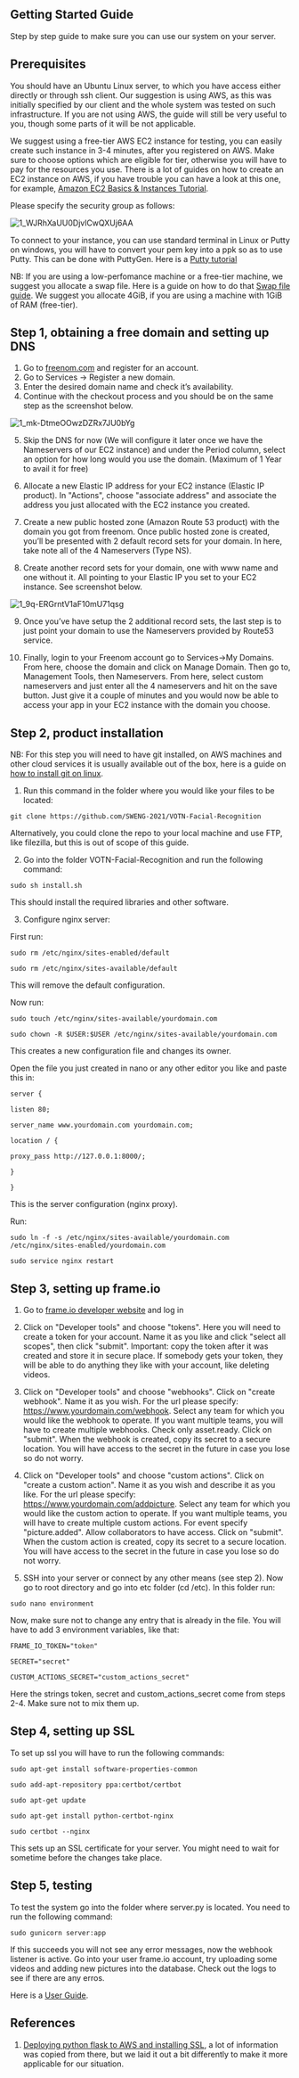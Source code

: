## Getting Started Guide

Step by step guide to make sure you can use our system on your server.

## Prerequisites

You should have an Ubuntu Linux server, to which you have access either directly or through ssh client. Our suggestion is using AWS, as this was initially specified by our client and the whole system was tested on such infrastructure. If you are not using AWS, the guide will still be very useful to you, though some parts of it will be not applicable. 

We suggest using a free-tier AWS EC2 instance for testing, you can easily create such instance in 3-4 minutes, after you registered on AWS. Make sure to choose options which are eligible for tier, otherwise you will have to pay for the resources you use. There is a lot of guides on how to create an EC2 instance on AWS, if you have trouble you can have a look at this one, for example, [Amazon EC2 Basics & Instances Tutorial](https://www.youtube.com/watch?v=iHX-jtKIVNA). 

Please specify the security group as follows: 

![1_WJRhXaUU0DjvlCwQXUj6AA](https://user-images.githubusercontent.com/24837651/115159314-77286880-a08a-11eb-87dc-cc4003b19b50.png)

To connect to your instance, you can use standard terminal in Linux or Putty on windows, you will have to convert your pem key into a ppk so as to use Putty. This can be done with PuttyGen. Here is a [Putty tutorial](https://www.siteground.com/tutorials/ssh/putty/)


NB: If you are using a low-perfomance machine or a free-tier machine, we suggest you allocate a swap file. Here is a guide on how to do that [Swap file guide](https://linuxize.com/post/create-a-linux-swap-file/). We suggest you allocate 4GiB, if you are using a machine with 1GiB of RAM (free-tier). 

## Step 1, obtaining a free domain and setting up DNS

1. Go to [freenom.com](https://www.freenom.com/ru/index.html?lang=ru) and register for an account.
2. Go to Services -> Register a new domain.
3. Enter the desired domain name and check it’s availability.
4. Continue with the checkout process and you should be on the same step as the screenshot below.

![1_mk-DtmeOOwzDZRx7JU0bYg](https://user-images.githubusercontent.com/24837651/115148719-c786d280-a058-11eb-914b-4fa3c3ce3274.png)

5. Skip the DNS for now (We will configure it later once we have the Nameservers of our EC2 instance) and under the Period column, select an option for how long would you use the domain. (Maximum of 1 Year to avail it for free)

6. Allocate a new Elastic IP address for your EC2 instance (Elastic IP product). In "Actions", choose "associate address" and associate the address you just allocated with the EC2 instance you created. 

7. Create a new public hosted zone (Amazon Route 53 product) with the domain you got from freenom. Once public hosted zone is created, you’ll be presented with 2 default record sets for your domain. In here, take note all of the 4 Nameservers (Type NS). 

8. Create another record sets for your domain, one with www name and one without it. All pointing to your Elastic IP you set to your EC2 instance. See screenshot below.

![1_9q-ERGrntV1aF10mU71qsg](https://user-images.githubusercontent.com/24837651/115149012-f6ea0f00-a059-11eb-89ba-150fac00e561.png)

9. Once you’ve have setup the 2 additional record sets, the last step is to just point your domain to use the Nameservers provided by Route53 service.

10. Finally, login to your Freenom account go to Services->My Domains. From here, choose the domain and click on Manage Domain. Then go to, Management Tools, then Nameservers. From here, select custom nameservers and just enter all the 4 nameservers and hit on the save button. Just give it a couple of minutes and you would now be able to access your app in your EC2 instance with the domain you choose.

## Step 2, product installation

NB: For this step you will need to have git installed, on AWS machines and other cloud services it is usually available out of the box, here is a guide on [how to install git on linux](https://git-scm.com/book/en/v2/Getting-Started-Installing-Git). 

1. Run this command in the folder where you would like your files to be located:

`git clone https://github.com/SWENG-2021/VOTN-Facial-Recognition`

Alternatively, you could clone the repo to your local machine and use FTP, like filezilla, but this is out of scope of this guide. 

2. Go into the folder VOTN-Facial-Recognition and run the following command:

`sudo sh install.sh`

This should install the required libraries and other software. 

3. Configure nginx server: 

First run: 

`sudo rm /etc/nginx/sites-enabled/default` 

`sudo rm /etc/nginx/sites-available/default`

This will remove the default configuration. 

Now run: 

`sudo touch /etc/nginx/sites-available/yourdomain.com`

`sudo chown -R $USER:$USER /etc/nginx/sites-available/yourdomain.com`

This creates a new configuration file and changes its owner. 

Open the file you just created in nano or any other editor you like and paste this in:

`server {`

`listen 80;`

`server_name www.yourdomain.com yourdomain.com;`

`location / {`

`proxy_pass http://127.0.0.1:8000/;`

`}`

`}`

This is the server configuration (nginx proxy). 

Run:

`sudo ln -f -s /etc/nginx/sites-available/yourdomain.com /etc/nginx/sites-enabled/yourdomain.com`

`sudo service nginx restart`

## Step 3, setting up frame.io

1. Go to [frame.io developer website](https://developer.frame.io/) and log in

2. Click on "Developer tools" and choose "tokens". Here you will need to create a token for your account. Name it as you like and click "select all scopes", then click "submit". Important: copy the token after it was created and store it in secure place. If somebody gets your token, they will be able to do anything they like with your account, like deleting videos. 

3. Click on "Developer tools" and choose "webhooks". Click on "create webhook". Name it as you wish. For the url please specify: https://www.yourdomain.com/webhook. Select any team for which you would like the webhook to operate. If you want multiple teams, you will have to create multiple webhooks. Check only asset.ready. Click on "submit". When the webhook is created, copy its secret to a secure location. You will have access to the secret in the future in case you lose so do not worry. 

4. Click on "Developer tools" and choose "custom actions". Click on "create a custom action". Name it as you wish and describe it as you like. For the url please specify: https://www.yourdomain.com/addpicture. Select any team for which you would like the custom action to operate. If you want multiple teams, you will have to create multiple custom actions. For event specify "picture.added". Allow collaborators to have access. Click on "submit". When the custom action is created, copy its secret to a secure location. You will have access to the secret in the future in case you lose so do not worry. 

5. SSH into your server or connect by any other means (see step 2). Now go to root directory and go into etc folder (cd /etc). In this folder run: 

  `sudo nano environment`
  
Now, make sure not to change any entry that is already in the file. You will have to add 3 environment variables, like that:

`FRAME_IO_TOKEN="token"`

`SECRET="secret"`

`CUSTOM_ACTIONS_SECRET="custom_actions_secret"`

Here the strings token, secret and custom_actions_secret come from steps 2-4. Make sure not to mix them up. 


## Step 4, setting up SSL

To set up ssl you will have to run the following commands:

`sudo apt-get install software-properties-common`

`sudo add-apt-repository ppa:certbot/certbot`

`sudo apt-get update`

`sudo apt-get install python-certbot-nginx`

`sudo certbot --nginx`

This sets up an SSL certificate for your server. You might need to wait for sometime before the changes take place. 

## Step 5, testing
  
To test the system go into the folder where server.py is located. You need to run the following command: 

`sudo gunicorn server:app`

If this succeeds you will not see any error messages, now the webhook listener is active. Go into your user frame.io account, try uploading some videos and adding new pictures into the database. Check out the logs to see if there are any erros. 

Here is a [User Guide](https://github.com/SWENG-2021/VOTN-Facial-Recognition/blob/main/UserGuide.md).

## References

1. [Deploying python flask to AWS and installing SSL](https://medium.com/@samuel.ngigi/deploying-python-flask-to-aws-and-installing-ssl-1216b41f8511), a lot of information was copied from there, but we laid it out a bit differently to make it more applicable for our situation.

